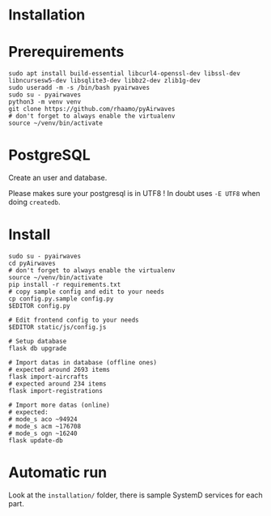 # Installation

# Prerequirements

    sudo apt install build-essential libcurl4-openssl-dev libssl-dev libncursesw5-dev libsqlite3-dev libbz2-dev zlib1g-dev
    sudo useradd -m -s /bin/bash pyairwaves
    sudo su - pyairwaves
    python3 -m venv venv
    git clone https://github.com/rhaamo/pyAirwaves
    # don't forget to always enable the virtualenv
    source ~/venv/bin/activate

# PostgreSQL

Create an user and database.

Please makes sure your postgresql is in UTF8 ! In doubt uses `-E UTF8` when doing `createdb`.

# Install

    sudo su - pyairwaves
    cd pyAirwaves
    # don't forget to always enable the virtualenv
    source ~/venv/bin/activate
    pip install -r requirements.txt
    # copy sample config and edit to your needs
    cp config.py.sample config.py
    $EDITOR config.py
    
    # Edit frontend config to your needs
    $EDITOR static/js/config.js
    
    # Setup database
    flask db upgrade
    
    # Import datas in database (offline ones)
    # expected around 2693 items
    flask import-aircrafts
    # expected around 234 items
    flask import-registrations
    
    # Import more datas (online)
    # expected:
    # mode_s aco ~94924
    # mode_s acm ~176708
    # mode_s ogn ~16240
    flask update-db

# Automatic run

Look at the `installation/` folder, there is sample SystemD services for each part.
